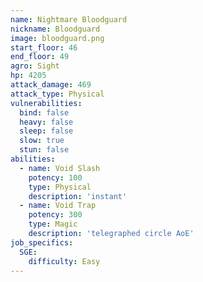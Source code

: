 ```yaml
---
name: Nightmare Bloodguard
nickname: Bloodguard
image: bloodguard.png
start_floor: 46
end_floor: 49
agro: Sight
hp: 4205
attack_damage: 469
attack_type: Physical
vulnerabilities:
  bind: false
  heavy: false
  sleep: false
  slow: true
  stun: false
abilities:
  - name: Void Slash
    potency: 100
    type: Physical
    description: 'instant'
  - name: Void Trap
    potency: 300
    type: Magic
    description: 'telegraphed circle AoE'
job_specifics:
  SGE:
    difficulty: Easy
---
```

